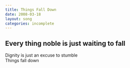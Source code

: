 ```yaml
---
title: Things Fall Down
date: 2008-03-18
layout: song
categories: incomplete
---
```

Every thing noble is just waiting to fall
-
Dignity is just an excuse to stumble  
Things fall down
